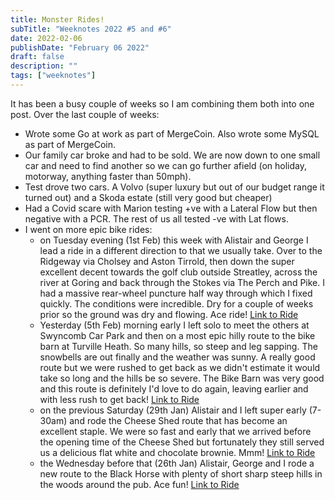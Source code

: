 ```yaml
---
title: Monster Rides!
subTitle: "Weeknotes 2022 #5 and #6"
date: 2022-02-06
publishDate: "February 06 2022"
draft: false
description: ""
tags: ["weeknotes"]
---
```


It has been a busy couple of weeks so I am combining them both into one post.
Over the last couple of weeks:

- Wrote some Go at work as part of MergeCoin. Also wrote some MySQL as part of MergeCoin.
- Our family car broke and had to be sold. We are now down to one small car and need to find another so we can go further afield (on holiday, motorway, anything faster than 50mph).
- Test drove two cars. A Volvo (super luxury but out of our budget range it turned out) and a Skoda estate (still very good but cheaper)
- Had a Covid scare with Marion testing +ve with a Lateral Flow but then negative with a PCR. The rest of us all tested -ve with Lat flows.
- I went on more epic bike rides:
  - on Tuesday evening (1st Feb) this week with Alistair and George I lead a ride in a different direction to that we usually take. Over to the Ridgeway via Cholsey and Aston Tirrold, then down the super excellent decent towards the golf club outside Streatley, across the river at Goring and back through the Stokes via The Perch and Pike. I had a massive rear-wheel puncture half way through which I fixed quickly. The conditions were incredible. Dry for a couple of weeks prior so the ground was dry and flowing. Ace ride! [Link to Ride](https://www.strava.com/activities/6617390071)
  - Yesterday (5th Feb) morning early I left solo to meet the others at Swyncomb Car Park and then on a most epic hilly route to the bike barn at Turville Heath. So many hills, so steep and leg sapping. The snowbells are out finally and the weather was sunny. A really good route but we were rushed to get back as we didn't estimate it would take so long and the hills be so severe. The Bike Barn was very good and this route is definitely I'd love to do again, leaving earlier and with less rush to get back! [Link to Ride](https://www.strava.com/activities/6634580124)
  - on the previous Saturday (29th Jan) Alistair and I left super early (7-30am) and rode the Cheese Shed route that has become an excellent staple. We were so fast and early that we arrived before the opening time of the Cheese Shed but fortunately they still served us a delicious flat white and chocolate brownie. Mmm! [Link to Ride](https://www.strava.com/activities/6598050985)
  - the Wednesday before that (26th Jan) Alistair, George and I rode a new route to the Black Horse with plenty of short sharp steep hills in the woods around the pub. Ace fun! [Link to Ride](https://www.strava.com/activities/6587063060)
